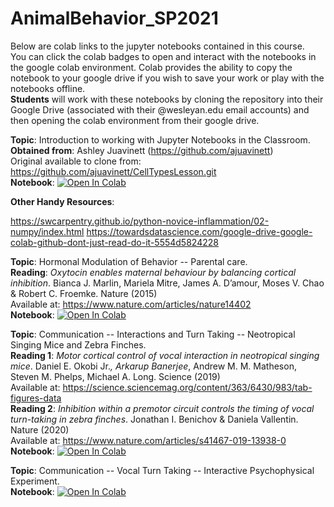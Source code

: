 # AnimalBehavior_SP2021

Below are colab links to the jupyter notebooks contained in this course. <br>
You can click the colab badges to open and interact with the notebooks in the google colab environment. Colab provides the ability to copy the notebook to your google drive if you wish to save your work or play with the notebooks offline. <br>
**Students** will work with these notebooks by cloning the repository into their Google Drive (associated with their @wesleyan.edu email accounts) and then opening the colab environment from their google drive. 

**Topic**: Introduction to working with Jupyter Notebooks in the Classroom. <br>
**Obtained from**: Ashley Juavinett (https://github.com/ajuavinett) <br>
Original available to clone from: https://github.com/ajuavinett/CellTypesLesson.git <br>
**Notebook**:
<a href="https://colab.research.google.com/github/neurologic/AnimalBehavior_SP2021/blob/master/Introduction%20to%20Jupyter%20Notebooks.ipynb">
  <img src="https://colab.research.google.com/assets/colab-badge.svg" alt="Open In Colab"/>
</a>

**Other Handy Resources**:

https://swcarpentry.github.io/python-novice-inflammation/02-numpy/index.html
https://towardsdatascience.com/google-drive-google-colab-github-dont-just-read-do-it-5554d5824228

**Topic**: Hormonal Modulation of Behavior -- Parental care. <br>
**Reading**: *Oxytocin enables maternal behaviour by balancing cortical inhibition*. Bianca J. Marlin, Mariela Mitre, James A. D’amour, Moses V. Chao & Robert C. Froemke. Nature (2015) <br>
Available at: https://www.nature.com/articles/nature14402 <br>
**Notebook**:
<a href="https://colab.research.google.com/github/neurologic/AnimalBehavior_SP2021/blob/master/HormonalModulationMaternalBehavior/PupRetrieval_MarlinEtAl_2015.ipynb">
  <img src="https://colab.research.google.com/assets/colab-badge.svg" alt="Open In Colab"/>
</a>

**Topic**: Communication -- Interactions and Turn Taking -- Neotropical Singing Mice and Zebra Finches. <br>
**Reading 1**: *Motor cortical control of vocal interaction in neotropical singing mice*. Daniel E. Okobi Jr.*, Arkarup Banerjee*, Andrew M. M. Matheson, Steven M. Phelps, Michael A. Long. Science (2019) <br>
Available at: https://science.sciencemag.org/content/363/6430/983/tab-figures-data <br>
**Reading 2**: *Inhibition within a premotor circuit controls the timing of vocal turn-taking in zebra finches*. Jonathan I. Benichov & Daniela Vallentin. Nature (2020) <br>
Available at: https://www.nature.com/articles/s41467-019-13938-0 <br>
**Notebook**:
<a href="https://colab.research.google.com/github/neurologic/AnimalBehavior_SP2021/blob/master/Communication_VocalTurnTaking/Communication_VocalTurnTaking.ipynb">
  <img src="https://colab.research.google.com/assets/colab-badge.svg" alt="Open In Colab"/>
</a>

**Topic**: Communication -- Vocal Turn Taking -- Interactive Psychophysical Experiment. <br>
**Notebook**:
<a href="https://colab.research.google.com/github/neurologic/AnimalBehavior_SP2021/blob/master/VocalTurnTaking_ExampleExperiment.ipynb">
  <img src="https://colab.research.google.com/assets/colab-badge.svg" alt="Open In Colab"/>
</a>
